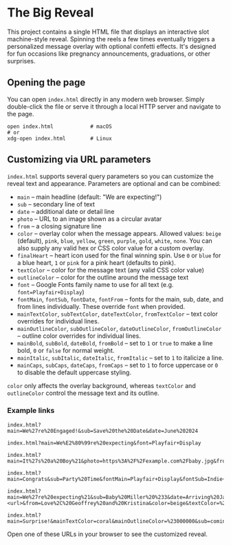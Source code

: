 # The Big Reveal

This project contains a single HTML file that displays an interactive slot machine-style reveal. Spinning the reels a few times eventually triggers a personalized message overlay with optional confetti effects. It's designed for fun occasions like pregnancy announcements, graduations, or other surprises.

## Opening the page

You can open `index.html` directly in any modern web browser. Simply double-click the file or serve it through a local HTTP server and navigate to the page.

```
open index.html            # macOS
# or
xdg-open index.html        # Linux
```

## Customizing via URL parameters

`index.html` supports several query parameters so you can customize the reveal text and appearance. Parameters are optional and can be combined:

- `main` – main headline (default: "We are expecting!")
- `sub` – secondary line of text
- `date` – additional date or detail line
- `photo` – URL to an image shown as a circular avatar
- `from` – a closing signature line
- `color` – overlay color when the message appears. Allowed values: `beige` (default), `pink`, `blue`, `yellow`, `green`, `purple`, `gold`, `white`, `none`. You can also supply any valid hex or CSS color value for a custom overlay.
- `finalHeart` – heart icon used for the final winning spin. Use `0` or `blue` for a blue heart, `1` or `pink` for a pink heart (defaults to pink).
- `textColor` – color for the message text (any valid CSS color value)
- `outlineColor` – color for the outline around the message text
- `font` – Google Fonts family name to use for all text (e.g. `font=Playfair+Display`)
- `fontMain`, `fontSub`, `fontDate`, `fontFrom` – fonts for the main, sub, date, and from lines individually. These override `font` when provided.
- `mainTextColor`, `subTextColor`, `dateTextColor`, `fromTextColor` – text color overrides for individual lines.
- `mainOutlineColor`, `subOutlineColor`, `dateOutlineColor`, `fromOutlineColor` – outline color overrides for individual lines.
- `mainBold`, `subBold`, `dateBold`, `fromBold` – set to `1` or `true` to make a line bold, `0` or `false` for normal weight.
- `mainItalic`, `subItalic`, `dateItalic`, `fromItalic` – set to `1` to italicize a line.
- `mainCaps`, `subCaps`, `dateCaps`, `fromCaps` – set to `1` to force uppercase or `0` to disable the default uppercase styling.

`color` only affects the overlay background, whereas `textColor` and `outlineColor` control the message text and its outline.

### Example links

```
index.html?main=We%27re%20Engaged!&sub=Save%20the%20Date&date=June%202024
```

```
index.html?main=We%E2%80%99re%20expecting&font=Playfair+Display
```

```
index.html?main=It%27s%20a%20Boy%21&photo=https%3A%2F%2Fexample.com%2Fbaby.jpg&from=Love%2C%20Alice%20and%20Bob&color=coral
```

```
index.html?main=Congrats&sub=Party%20Time&fontMain=Playfair+Display&fontSub=Indie+Flower
```

```
index.html?main=We%27re%20expecting%21&sub=Baby%20Miller%20%233&date=Arriving%20January%202026&photo=<url>&from=Love%2C%20Geoffrey%20and%20Kristina&color=beige&textColor=%23000000&outlineColor=%23888888
```

```
index.html?main=Surprise!&mainTextColor=coral&mainOutlineColor=%23000000&sub=coming%20soon&subCaps=0&subItalic=1
```

Open one of these URLs in your browser to see the customized reveal.
